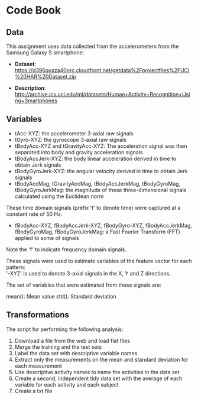 # Code Book

## Data
This assignment uses data collected from the accelerometers from the Samsung Galaxy S smartphone:

* <b>Dataset</b>: https://d396qusza40orc.cloudfront.net/getdata%2Fprojectfiles%2FUCI%20HAR%20Dataset.zip

* <b>Description</b>: http://archive.ics.uci.edu/ml/datasets/Human+Activity+Recognition+Using+Smartphones

## Variables
* tAcc-XYZ: the accelerometer 3-axial raw signals
* tGyro-XYZ: the gyroscope 3-axial raw signals
* tBodyAcc-XYZ and tGravityAcc-XYZ: The acceleration signal was then separated into body and gravity acceleration signals
* tBodyAccJerk-XYZ: the body linear acceleration derived in time to obtain Jerk signals
* tBodyGyroJerk-XYZ: the angular velocity derived in time to obtain Jerk signals
* tBodyAccMag, tGravityAccMag, tBodyAccJerkMag, tBodyGyroMag, tBodyGyroJerkMag: the magnitude of these three-dimensional signals calculated using the Euclidean norm

These time domain signals (prefix 't' to denote time) were captured at a constant rate of 50 Hz.

* fBodyAcc-XYZ, fBodyAccJerk-XYZ, fBodyGyro-XYZ, fBodyAccJerkMag, fBodyGyroMag, fBodyGyroJerkMag: a Fast Fourier Transform (FFT) applied to some of signals

Note the 'f' to indicate frequency domain signals.

These signals were used to estimate variables of the feature vector for each pattern:  
'-XYZ' is used to denote 3-axial signals in the X, Y and Z directions.

The set of variables that were estimated from these signals are: 

mean(): Mean value
std(): Standard deviation

## Transformations
The script for performing the following analysis:

1. Download a file from the web and load flat files
2. Merge the training and the test sets
3. Label the data set with descriptive variable names
4. Extract only the measurements on the mean and standard deviation for each measurement
5. Use descriptive activity names to name the activities in the data set
6. Create a second, independent tidy data set with the average of each variable for each activity and each subject
7. Create a txt file